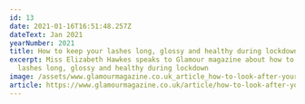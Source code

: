 ```yaml
---
id: 13
date: 2021-01-16T16:51:48.257Z
dateText: Jan 2021
yearNumber: 2021
title: How to keep your lashes long, glossy and healthy during lockdown
excerpt: Miss Elizabeth Hawkes speaks to Glamour magazine about how to keep your
  lashes long, glossy and healthy during lockdown
image: /assets/www.glamourmagazine.co.uk_article_how-to-look-after-your-eyelashes-laptop-with-hidpi-screen-.jpg
article: https://www.glamourmagazine.co.uk/article/how-to-look-after-your-eyelashes
---
```

